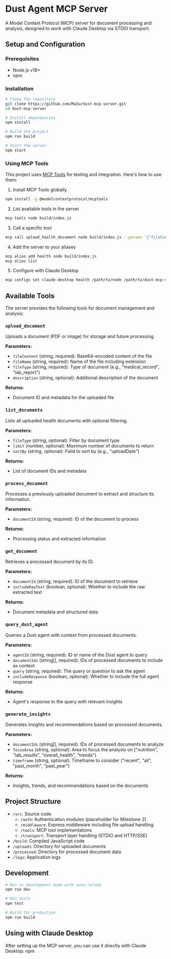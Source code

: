 

# Dust Agent MCP Server

A Model Context Protocol (MCP) server for  document processing and analysis, designed to work with Claude Desktop via STDIO transport.

## Setup and Configuration

### Prerequisites

- Node.js v18+
- npm

### Installation

```bash
# Clone the repository
git clone https://github.com/Ma3u/dust-mcp-server.git
cd dust-mcp-server

# Install dependencies
npm install

# Build the project
npm run build

# Start the server
npm start
```

### Using MCP Tools

This project uses [MCP Tools](https://github.com/f/mcptools) for testing and integration. Here's how to use them:

1. Install MCP Tools globally

```bash
npm install -g @modelcontextprotocol/mcptools
```

2. List available tools in the server

```bash
mcp tools node build/index.js
```

3. Call a specific tool

```bash
mcp call upload_health_document node build/index.js --params '{"fileContent": "base64-encoded-content", "fileName": "test.pdf", "fileType": "medical_record"}'
```

4. Add the server to your aliases

```bash
mcp alias add health node build/index.js
mcp alias list
```

5. Configure with Claude Desktop

```bash
mcp configs set claude-desktop health /path/to/node /path/to/dust-mcp-server/build/index.js
```

## Available Tools

The server provides the following tools for document management and analysis:

### `upload_document`

Uploads a document (PDF or image) for storage and future processing.

**Parameters:**

- `fileContent` (string, required): Base64-encoded content of the file
- `fileName` (string, required): Name of the file including extension
- `fileType` (string, required): Type of  document (e.g., "medical_record", "lab_report")
- `description` (string, optional): Additional description of the document

**Returns:**

- Document ID and metadata for the uploaded file

### `list_documents`

Lists all uploaded health documents with optional filtering.

**Parameters:**

- `fileType` (string, optional): Filter by document type
- `limit` (number, optional): Maximum number of documents to return
- `sortBy` (string, optional): Field to sort by (e.g., "uploadDate")

**Returns:**

- List of document IDs and metadata

### `process_document`

Processes a previously uploaded document to extract and structure its information.

**Parameters:**

- `documentId` (string, required): ID of the document to process

**Returns:**

- Processing status and extracted information

### `get_document`

Retrieves a processed document by its ID.

**Parameters:**

- `documentId` (string, required): ID of the document to retrieve
- `includeRawText` (boolean, optional): Whether to include the raw extracted text

**Returns:**

- Document metadata and structured data

### `query_dust_agent`

Queries a Dust agent with context from processed documents.

**Parameters:**

- `agentId` (string, required): ID or name of the Dust agent to query
- `documentIds` (string[], required): IDs of processed documents to include as context
- `query` (string, required): The query or question to ask the agent
- `includeResponse` (boolean, optional): Whether to include the full agent response

**Returns:**

- Agent's response to the query with relevant insights

### `generate_insights`

Generates insights and recommendations based on processed documents.

**Parameters:**

- `documentIds` (string[], required): IDs of processed documents to analyze
- `focusArea` (string, optional): Area to focus the analysis on ("nutrition", "lab_results", "overall_health", "trends")
- `timeframe` (string, optional): Timeframe to consider ("recent", "all", "past_month", "past_year")

**Returns:**

- Insights, trends, and recommendations based on the documents

## Project Structure

- `/src`: Source code
  - `/auth`: Authentication modules (placeholder for Milestone 2)
  - `/middleware`: Express middleware including file upload handling
  - `/tools`: MCP tool implementations
  - `/transport`: Transport layer handling (STDIO and HTTP/SSE)
- `/build`: Compiled JavaScript code
- `/uploads`: Directory for uploaded documents
- `/processed`: Directory for processed document data
- `/logs`: Application logs

## Development

```bash
# Run in development mode with auto-reload
npm run dev

# Run tests
npm test

# Build for production
npm run build
```

## Using with Claude Desktop

After setting up the MCP server, you can use it directly with Claude Desktop:
npm 